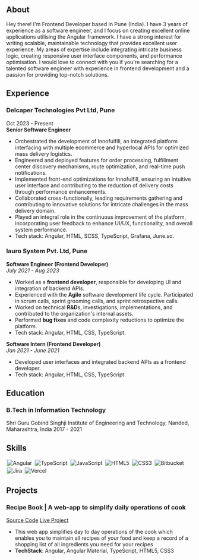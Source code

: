 ## About
Hey there! I'm Frontend Developer based in Pune (India). I have 3 years of experience as a software engineer, and I focus on creating excellent online applications utilising the Angular framework. I have a strong interest for writing scalable, maintainable technology that provides excellent user experience. My areas of expertise include integrating intricate business logic, creating responsive user interface components, and performance optimisation. I would love to connect with you if you're searching for a talented software engineer with experience in frontend development and a passion for providing top-notch solutions.

## Experience
### Delcaper Technologies Pvt Ltd, Pune                           
Oct 2023 - Present  
**Senior Software Engineer**  
- Orchestrated the development of Innofulfill, an integrated platform interfacing with multiple ecommerce and hyperlocal APIs for optimized mass delivery logistics.
- Engineered and deployed features for order processing, fulfillment center discovery mechanisms, route optimization, and real-time push notifications.
- Implemented front-end optimizations for Innofulfill, ensuring an intuitive user interface and contributing to the reduction of delivery costs through performance enhancements.
- Collaborated cross-functionally, leading requirements gathering and contributing to innovative solutions for intricate challenges in the mass delivery domain.
- Played an integral role in the continuous improvement of the platform, incorporating user feedback to enhance UI/UX, functionality, and overall system performance.
- Tech stack: Angular, HTML, SCSS, TypeScript, Grafana, June.so.
  
### Iauro System Pvt. Ltd, Pune                           
**Software Engineer (Frontend Developer)**  
*July 2021 - Aug 2023*  
- Worked as a **frontend developer**, responsible for developing UI and integration of backend APIs.
- Experienced with the **Agile** software development life cycle. Participated in scrum calls, sprint grooming calls, and sprint retrospective calls.
- Worked on technical **R&D**s, investigations, implementations, and contributed to the organization's internal assets.
- Performed **bug fixes** and code complexity reductions to optimize the platform.
- Tech stack: Angular, HTML, CSS, TypeScript.

**Software Intern (Frontend Developer)**  
*Jan 2021 - June 2021*  
- Developed user interfaces and integrated backend APIs as a frontend developer.
- Tech stack: Angular, HTML, CSS, TypeScript


## Education

### B.Tech in Information Technology
Shri Guru Gobind Singhji Institute of Engineering and Technology, Nanded, Maharashtra, India
2017 - 2021

## Skills

<img alt="Angular" src="https://img.shields.io/badge/Angular-DD0031?style=for-the-badge&logo=angular&logoColor=white" style="margin:2px;"/>
<img alt="TypeScript" src="https://img.shields.io/badge/TypeScript-007ACC?style=for-the-badge&logo=typescript&logoColor=white" style="margin:2px;"/>
<img alt="JavaScript" src="https://img.shields.io/badge/JavaScript-323330?style=for-the-badge&logo=javascript&logoColor=F7DF1E" style="margin:2px;"/>
<img alt="HTML5" src="https://img.shields.io/badge/HTML5-E34F26?style=for-the-badge&logo=html5&logoColor=white" style="margin:2px;"/>
<img alt="CSS3" src="https://img.shields.io/badge/CSS3-1572B6?style=for-the-badge&logo=css3&logoColor=white" style="margin:2px;"/>
<img alt="Bitbucket" src="https://img.shields.io/badge/Bitbucket-0747a6?style=for-the-badge&logo=bitbucket&logoColor=white" style="margin:2px;"/>
<img alt="Jira" src="https://img.shields.io/badge/Jira-0052CC?style=for-the-badge&logo=Jira&logoColor=white" style="margin:2px;"/>
<img alt="Vercel" src ="https://img.shields.io/badge/Vercel-000000?style=for-the-badge&logo=vercel&logoColor=white" style="margin:2px;"/>

## Projects

### Recipe Book |  A web-app to simplify daily operations of cook
[Source Code](https://github.com/thepavanchavan/recipe-book) [Live Project](https://recipe-book-pavanchavan2060-gmailcom.vercel.app/recipes)

- This web app simplifies day to day operations of the cook which enables you to maintain all recipes of your food and keep a record of a shopping list of all ingredients you need for your recipes
- **TechStack**: Angular, Angular Material, TypeScript, HTML5, CSS3
